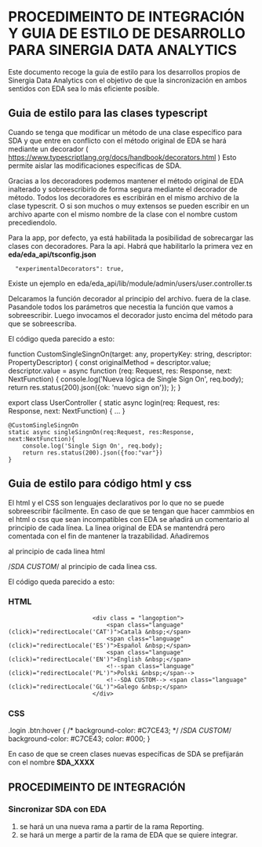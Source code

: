 # PROCEDIMEINTO DE INTEGRACIÓN Y GUIA DE ESTILO DE DESARROLLO PARA SINERGIA DATA ANALYTICS 

Este documento recoge la guia de estilo para los desarrollos propios de Sinergia Data Analytics con el objetivo de que la sincronización en ambos sentidos con EDA sea lo más eficiente posible. 


## Guia de estilo para las clases typescript


Cuando se tenga que modificar un método de una clase específico para SDA y que entre en conflicto con el método original de EDA se hará mediante un decorador ( https://www.typescriptlang.org/docs/handbook/decorators.html ) Esto permite aislar las modificaciones específicas de SDA. 

Gracias a los decoradores podemos mantener el método original de EDA inalterado y sobreescribirlo de forma segura mediante el decorador de método. Todos los decoradores es escribirán en el mismo archivo de la clase typescrit. O si son muchos o muy extensos se pueden escribir en un archivo aparte con el mismo nombre de la clase con el nombre custom precediendolo. 

Para la app, por defecto, ya está habilitada la posibilidad de sobrecargar las clases con decoradores. Para la api. Habrá que habilitarlo la primera vez en  **eda/eda_api/tsconfig.json**

      "experimentalDecorators": true,

Existe un ejemplo en eda/eda_api/lib/module/admin/users/user.controller.ts


Delcaramos la función decorador al principio del archivo. fuera de la clase. Pasandole todos los parámetros que necestia la función que vamos a sobreescribir. Luego invocamos el decorador justo encima del método para que se sobreescriba. 

El código queda parecido a esto: 

function CustomSingleSingnOn(target: any, propertyKey: string, descriptor: PropertyDescriptor) {
    const originalMethod = descriptor.value;
    descriptor.value = async function (req: Request, res: Response, next: NextFunction) {
      console.log('Nueva lógica de Single Sign On', req.body);
      return res.status(200).json({ok: 'nuevo sign on'});
    };
}

export class UserController {
    static async login(req: Request, res: Response, next: NextFunction) {
...
    }

    @CustomSingleSingnOn
    static async singleSingnOn(req:Request, res:Response, next:NextFunction){
        console.log('Single Sign On', req.body);
        return res.status(200).json({foo:"var"})
    }



## Guia de estilo para código html y css

El html y el CSS son lenguajes declarativos por lo que no se puede sobreescribir fácilmente. En caso de que se tengan que hacer cammbios en el html o css que sean incompatibles con EDA se añadirá un comentario al principio de cada línea.  La linea original de EDA se mantendrá pero comentada con el fin de mantener la trazabilidad. Añadiremos 
<!--SDA CUSTOM--> al principio de cada linea html 
/*SDA CUSTOM*/ al principio de cada linea css.

El código queda parecido a esto:
### HTML
                            <div class = "langoption">
                                <span class="language" (click)="redirectLocale('CAT')">Català &nbsp;</span>
                                <span class="language" (click)="redirectLocale('ES')">Español &nbsp;</span>
                                <span class="language" (click)="redirectLocale('EN')">English &nbsp;</span>
                                <!--span class="language" (click)="redirectLocale('PL')">Polski &nbsp;</span-->
                                <!--SDA CUSTOM--> <span class="language" (click)="redirectLocale('GL')">Galego &nbsp;</span>
                            </div>
### CSS

.login .btn:hover {
  /* background-color: #C7CE43; */
  /*SDA CUSTOM*/ background-color: #C7CE43;
  color: #000;
}

En caso de que se creen clases nuevas específicas de SDA se prefijarán con el nombre **SDA_XXXX**


## PROCEDIMEINTO DE INTEGRACIÓN 

### Sincronizar SDA con EDA

1. se hará un una nueva rama a partir de la rama Reporting.
2. se hará un merge a partir de la rama de EDA que se quiere integrar. 


